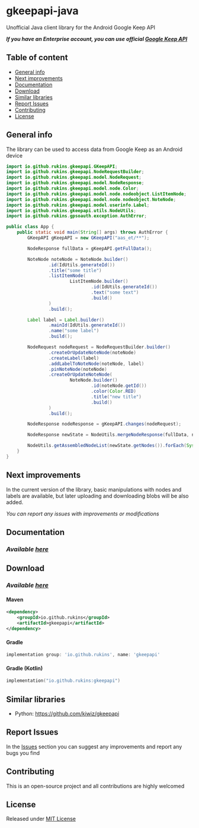 # gkeepapi-java
Unofficial Java client library for the Android Google Keep API

***If you have an Enterprise account, you can use official [Google Keep API](https://developers.google.com/keep)***

## Table of content
- [General info](#general-info)
- [Next improvements](#next-improvements)
- [Documentation](#documentation)
- [Download](#download)
- [Similar libraries](#similar-libraries)
- [Report Issues](#report-issues)
- [Contributing](#contributing)
- [License](#license)

## General info
The library can be used to access data from Google Keep as an Android device

```java
import io.github.rukins.gkeepapi.GKeepAPI;
import io.github.rukins.gkeepapi.NodeRequestBuilder;
import io.github.rukins.gkeepapi.model.NodeRequest;
import io.github.rukins.gkeepapi.model.NodeResponse;
import io.github.rukins.gkeepapi.model.node.Color;
import io.github.rukins.gkeepapi.model.node.nodeobject.ListItemNode;
import io.github.rukins.gkeepapi.model.node.nodeobject.NoteNode;
import io.github.rukins.gkeepapi.model.userinfo.Label;
import io.github.rukins.gkeepapi.utils.NodeUtils;
import io.github.rukins.gpsoauth.exception.AuthError;

public class App {
    public static void main(String[] args) throws AuthError {
        GKeepAPI gKeepAPI = new GKeepAPI("aas_et/**");

        NodeResponse fullData = gKeepAPI.getFullData();

        NoteNode noteNode = NoteNode.builder()
                .id(IdUtils.generateId())
                .title("some title")
                .listItemNode(
                        ListItemNode.builder()
                                .id(IdUtils.generateId())
                                .text("some text")
                                .build()
                )
                .build();

        Label label = Label.builder()
                .mainId(IdUtils.generateId())
                .name("some label")
                .build();

        NodeRequest nodeRequest = NodeRequestBuilder.builder()
                .createOrUpdateNoteNode(noteNode)
                .createLabel(label)
                .addLabelToNoteNode(noteNode, label)
                .pinNoteNode(noteNode)
                .createOrUpdateNoteNode(
                        NoteNode.builder()
                                .id(noteNode.getId())
                                .color(Color.RED)
                                .title("new title")
                                .build()
                )
                .build();

        NodeResponse nodeResponse = gKeepAPI.changes(nodeRequest);

        NodeResponse newState = NodeUtils.mergeNodeResponse(fullData, nodeResponse);

        NodeUtils.getAssembledNodeList(newState.getNodes()).forEach(System.out::println);
    }
}
```

## Next improvements
In the current version of the library, basic manipulations with nodes and labels are available, 
but later uploading and downloading blobs will be also added.

*You can report any issues with improvements or modifications*

## Documentation
### *Available [here](DOCS.md)*

## Download
### *Available [here](https://mvnrepository.com/artifact/io.github.rukins/gkeepapi)*
#### Maven
```xml
<dependency>
    <groupId>io.github.rukins</groupId>
    <artifactId>gkeepapi</artifactId>
</dependency>
```
#### Gradle
```groovy
implementation group: 'io.github.rukins', name: 'gkeepapi'
```
#### Gradle (Kotlin)
```kotlin
implementation("io.github.rukins:gkeepapi")
```

## Similar libraries
- Python: https://github.com/kiwiz/gkeepapi

## Report Issues
In the [Issues](https://github.com/rukins/gkeepapi-java/issues) section you can suggest any improvements and report any bugs you find

## Contributing
This is an open-source project and all contributions are highly welcomed

## License
Released under [MIT License](LICENSE)